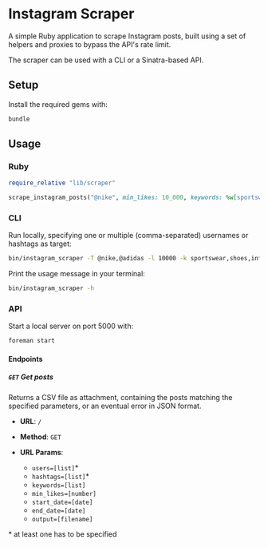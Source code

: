 # Instagram Scraper

A simple Ruby application to scrape Instagram posts, built using a set of helpers and proxies to bypass the API's rate limit.

The scraper can be used with a CLI or a Sinatra-based API.

## Setup

Install the required gems with:

```sh
bundle
```

## Usage

### Ruby

```ruby
require_relative "lib/scraper"

scrape_instagram_posts("@nike", min_likes: 10_000, keywords: %w[sportswear shoes influencer]) # => array of posts
```

### CLI

Run locally, specifying one or multiple (comma-separated) usernames or hashtags as target:

```sh
bin/instagram_scraper -T @nike,@adidas -l 10000 -k sportswear,shoes,influencer
```

Print the usage message in your terminal:

```sh
bin/instagram_scraper -h
```

### API

Start a local server on port 5000 with:

```sh
foreman start
```

#### Endpoints

##### `GET` Get posts

Returns a CSV file as attachment, containing the posts matching the specified parameters, or an eventual error in JSON format.

- **URL**: `/`

- **Method**: `GET`

- **URL Params**:

  - `users=[list]`\*
  - `hashtags=[list]`\*
  - `keywords=[list]`
  - `min_likes=[number]`
  - `start_date=[date]`
  - `end_date=[date]`
  - `output=[filename]`

\* at least one has to be specified
